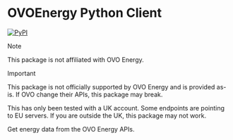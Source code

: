 # OVOEnergy Python Client

[![PyPI](https://img.shields.io/pypi/v/ovoenergy)](https://pypi.org/project/ovoenergy/)

> [!NOTE]
> This package is not affiliated with OVO Energy.

> [!IMPORTANT]
> This package is not officially supported by OVO Energy and is provided as-is.
> If OVO change their APIs, this package may break.
>
> This has only been tested with a UK account.
> Some endpoints are pointing to EU servers.
> If you are outside the UK, this package may not work.

Get energy data from the OVO Energy APIs.
